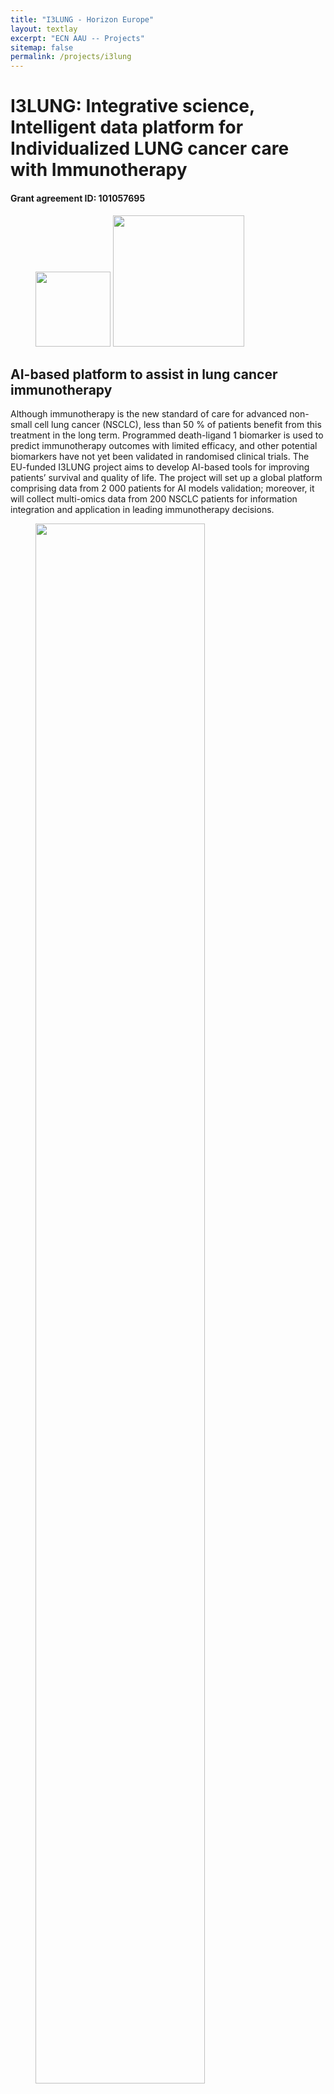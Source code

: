 ```yaml
---
title: "I3LUNG - Horizon Europe"
layout: textlay
excerpt: "ECN AAU -- Projects"
sitemap: false
permalink: /projects/i3lung
---
```


# I3LUNG: Integrative science, Intelligent data platform for Individualized LUNG cancer care with Immunotherapy

#### Grant agreement ID: 101057695

<figure class="fourth">
  <img src="{{ site.url }}{{ site.baseurl }}/images/logopic/logo_i3lung.png" style="width: 120px">
  <img src="{{ site.url }}{{ site.baseurl }}/images/logopic/logo-ec--en.svg" style="width: 210px">
</figure>

## AI-based platform to assist in lung cancer immunotherapy

Although immunotherapy is the new standard of care for advanced non-small cell lung cancer (NSCLC), less than 50 % of
patients benefit from this treatment in the long term. Programmed death-ligand 1 biomarker is used to predict
immunotherapy outcomes with limited efficacy, and other potential biomarkers have not yet been validated in randomised
clinical trials. The EU-funded I3LUNG project aims to develop AI-based tools for improving patients’ survival and
quality of life. The project will set up a global platform comprising data from 2 000 patients for AI models validation;
moreover, it will collect multi-omics data from 200 NSCLC patients for information integration and application in
leading immunotherapy decisions.

<figure>
<img src="{{ site.url }}{{ site.baseurl }}/images/respic/i3lung-figure.png" width="80%">
</figure>

## Objective

Immunotherapy (IO) is the new standard of care for many patients with advanced Non-Small Cell Lung Cancer (aNSCLC), yet
only around 30-50% of treated patients benefit from IO in the long term. Programmed Death-Ligand 1 (PD-L1) remains the
only biomarker used to predict patient outcome to IO, though its efficacy is limited. Other potential biomarkers have
been identified, yet not validated in prospective randomized clinical trials, providing only partial evidence. Due to
the dynamic complexity of the immune system-tumour microenvironment, its interaction with the host and patient
behaviour, it?s unlikely for a single biomarker to accurately predict patient outcome. Artificial Intelligence (AI) and
machine learning (ML) frameworks, that synthetize and correlate information from multiple sources, are essential to
develop powerful decision-making tools able to deal with this highly complex context and provide individualized
predictions to improve patient outcomes reducing the economic burden of health care systems in NSCLC.

The aim of the I3LUNG project is to develop such AI-based tools to assist in improving survival and quality of life,
preventing undue toxicity, and reducing treatment costs. I3LUNG adopts a two-pronged approach: setting up a
transnational platform of available data from 2000 patients in order to validate the AI models, and generating a
multi-omics prospective data collection in 200 NSCLC patients integrating diverse -omic information then validate its
usefulness in leading IO therapeutic decisions. A psychological study will help in defining the impact of AI-guided
decisions on patients, eliciting their preference, and physicians comparing AI with Human Intuition. The final goal is
the construction of a novel integrated AI-assisted Data Storage and Elaboration Platform backed up by Trustworthy
Explainable AI methodology, ensuring its accessibility and ease of use by healthcare providers and patients alike.

## Patients and Treatment

I3LUNG will enroll more than 2000 patients with metastatic non-small cell lung cancer (mNSCLC), the most common subtype
of lung cancer, with the aim of investigating their individualized response to immunotherapy. This is a cancer treatment
that uses the power of the body’s own immune system to prevent, control, and eliminate cancer. In our specific case,
immunotherapy used for the treatment of mNSCLC are molecules called checkpoint inhibitors, that act by boosting immune
cells to better recognize cancer cells and consequently eliminate tumor.

Immunotherapy is now the standard of care for this class of mNSCLC patients, administered in combination or not with
chemotherapy, and often presenting with strong toxicity, unfortunately not always leading to a sustained clinical
efficacy and moreover being very costly for the health system.

## The biomarkers Issue

Biomarkers are biological molecules found in blood, other body fluids or samples, or tumor tissues which can be used to
see how well the body responds to a treatment for a disease or condition. In mNSCLC, programmed Death-Ligand 1 (PD-L1) (
a protein expressed in the tumor cell) still remains the only biomarker used to predict patient outcome to
immunotherapy, despite its less-than-ideal predictive performance, highlighting how more comprehensive
molecular/translational analysis are desperately needed in this setting of patients.

Today, there is not a way to predict response to immunotherapy, outside PD-L1 and biomarkers remain a critical missing
link in attempting to identify appropriate candidates for immunotherapy and tailoring most effective treatment regimens.

## I3LUNG Solution to the Problem

In recent years, the explosion of Artificial Intelligence (AI) and machine learning (ML) has created the exciting
opportunity to use a new set of tools to assess the vast amounts of data generated from clinical trials and research.

Thanks to the collection of biological, molecular, radiological, and clinical data from more than 2000 mNSCLC patients,
I3LUNG will integrate all the collected information and thanks to the power of AI, generate a ML algorithm that will be
able to predict the individual response to immunotherapy regimens. This tool will help to properly stratify mNSCLC
patients and create a tailored treatment for each case, moving lung cancer care away from a “one-size-fits-all” approach
to more of a personalized treatment plan.

This individualized patient selection strategy will also help to reduce the European economic burden and improve patient
outcomes by better matching available treatments to patients.

I3LUNG project will cover a timeframe of 5 years. It started on 1st June 2022 until May 2027

|                      |                                                                                                                                                                                                                                                                                                                                                                                                                                                                                                                                                                                                                                                                                                                                                                                                                                                                              |
|----------------------|------------------------------------------------------------------------------------------------------------------------------------------------------------------------------------------------------------------------------------------------------------------------------------------------------------------------------------------------------------------------------------------------------------------------------------------------------------------------------------------------------------------------------------------------------------------------------------------------------------------------------------------------------------------------------------------------------------------------------------------------------------------------------------------------------------------------------------------------------------------------------|
| **People involved**: | Sokol Kosta (PI), Michele Zanitti (PhD student)                                                                                                                                                                                                                                                                                                                                                                                                                                                                                                                                                                                                                                                                                                                                                                                                                              |
| **Funding source**:  | Horizon Europe (HORIZON-HLTH-2021-CARE-05)                                                                                                                                                                                                                                                                                                                                                                                                                                                                                                                                                                                                                                                                                                                                                                                                                                   |
| **Budget**:          | € 9 996 697,50                                                                                                                                                                                                                                                                                                                                                                                                                                                                                                                                                                                                                                                                                                                                                                                                                                                               |
| **Duration**:        | 01/06/2022 → 31/05/2027                                                                                                                                                                                                                                                                                                                                                                                                                                                                                                                                                                                                                                                                                                                                                                                                                                                      |
| **Partners**:        | FONDAZIONE IRCCS ISTITUTO NAZIONALE DEI TUMORI (lead, Italy)<br/>  POLITECNICO DI MILANO (Italy)<br/> ISTITUTO DI RICERCHE FARMACOLOGICHE MARIO NEGRI (Italy)<br/> ISTITUTO EUROPEO DI ONCOLOGIA SRL (Italy)<br/> ML CUBE S.R.L. (Italy)<br/> LUNGENCLINIC GROSSHANSDORF GMBH (Germany)<br/> FUNDACIO PRIVADA INSTITUT D'INVESTIGACIO ONCOLOGICA DE VALL-HEBRON (VHIO) (Spain)<br/> MEDICA SCIENTIA INNOVATION RESEARCH SL (Spain)<br/> PERSEYS ANONYMOS ETAIREIA EKMETALLEFSIS LEITOYRGEIAS FOREON YGEIONOMIKIS MERIMNAS (Greece)<br/> SHAARE ZEDEK MEDICAL CENTER (Israel)<br/> KATHOLIEKE UNIVERSITEIT LEUVEN (Belgium)<br/> IHE, INSTITUTET FOR HALSO- OCH SJUKVARDSEKONOMI AKTIEBOLAG (Sweden)<br/> THE UNIVERSITY OF CHICAGO (US)<br/> AALBORG UNIVERSITET (Denmark)<br/> UNIVERSITAETSKLINIKUM HAMBURG-EPPENDORF (Germany)<br/> LUNG CANCER EUROPE LUCE (Switzerland) |
| **Project website**: | [https://i3lung.eu/](https://i3lung.eu/)                                                                                                                                                                                                                                                                                                                                                                                                                                                                                                                                                                                                                                                                                                                                                                                                                                     |
| **Website at EU**:   | [https://cordis.europa.eu/project/id/101057695](https://cordis.europa.eu/project/id/101057695)                                                                                                                                                                                                                                                                                                                                                                                                                                                                                                                                                                                                                                                                                                                                                                               |

<figure class="fourth">
  <img src="{{ site.url }}{{ site.baseurl }}/images/logopic/logo_i3lung.png" style="width: 120px">
  <img src="{{ site.url }}{{ site.baseurl }}/images/logopic/logo-ec--en.svg" style="width: 210px">
</figure>

#### Grant agreement ID: 101057695
